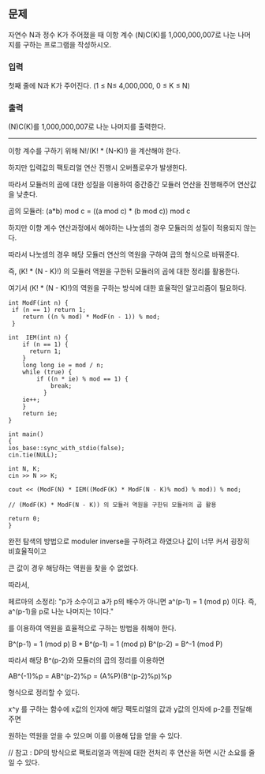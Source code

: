 ## 문제

자연수 N과 정수 K가 주어졌을 때 이항 계수 (N)C(K)를 1,000,000,007로 나눈 나머지를 구하는 프로그램을 작성하시오.


### 입력

첫째 줄에 N과 K가 주어진다. (1 ≤  N≤ 4,000,000, 0 ≤ K ≤ N)


### 출력

(N)C(K)를 1,000,000,007로 나눈 나머지를 출력한다.


---

이항 계수를 구하기 위해 N!/(K! * (N-K)!) 을 계산해야 한다.

하지만 입력값의 팩토리얼 연산 진행시 오버플로우가 발생한다.

따라서 모듈러의 곱에 대한 성질을 이용하여 중간중간 모듈러 연산을 진행해주어 연산값을 낮춘다.


곱의 모듈러: (a*b) mod c = ((a mod c) * (b mod c)) mod c

하지만 이항 계수 연산과정에서 해야하는 나눗셈의 경우 모듈러의 성질이 적용되지 않는다.

따라서 나눗셈의 경우 해당 모듈러 연산의 역원을 구하여 곱의 형식으로 바꿔준다.

즉,  (K! * (N - K)!) 의 모듈러 역원을 구한뒤 모듈러의 곱에 대한 정리를 활용한다.

여기서 (K! * (N - K)!)의 역원을 구하는 방식에 대한 효율적인 알고리즘이 필요하다.
    
    int ModF(int n) {
     if (n == 1) return 1;
        return ((n % mod) * ModF(n - 1)) % mod;
     }

    int  IEM(int n) {
        if (n == 1) {
          return 1;
        }
        long long ie = mod / n;
        while (true) {
            if ((n * ie) % mod == 1) {
                break;
              }
        ie++;
        }
        return ie;
    }

    int main()
    {
    ios_base::sync_with_stdio(false);
    cin.tie(NULL);

    int N, K;
    cin >> N >> K;

    cout << (ModF(N) * IEM((ModF(K) * ModF(N - K)% mod) % mod)) % mod;

    // (ModF(K) * ModF(N - K)) 의 모듈러 역원을 구한뒤 모듈러의 곱 활용

    return 0;
    }

완전 탐색의 방법으로 moduler inverse을 구하려고 하였으나 값이 너무 커서 굉장히 비효율적이고

큰 값이 경우 해당하는 역원을 찾을 수 없었다.

따라서,

페르마의 소정리: 
"p가 소수이고 a가 p의 배수가 아니면 a^(p-1) = 1 (mod p) 이다. 즉, a^(p-1)을 p로 나눈 나머지는 1이다."

를 이용하여 역원을 효율적으로 구하는 방법을 취해야 한다.

B^(p-1) = 1 (mod p)
B * B^(p-1) = 1 (mod p)
B^(p-2) = B^-1 (mod P)

따라서 해당 B^(p-2)와 모듈러의 곱의 정리를 이용하면

AB^(-1)%p = AB^(p-2)%p = (A%P)(B^(p-2)%p)%p

형식으로 정리할 수 있다.

x^y 를 구하는 함수에 x값의 인자에 해당 팩토리얼의 값과 y값의 인자에 p-2를 전달해주면

원하는 역원을 얻을 수 있으며 이를 이용해 답을 얻을 수 있다.


// 참고 : DP의 방식으로 팩토리얼과 역원에 대한 전처리 후 연산을 하면 시간 소요를 줄일 수 있다.

